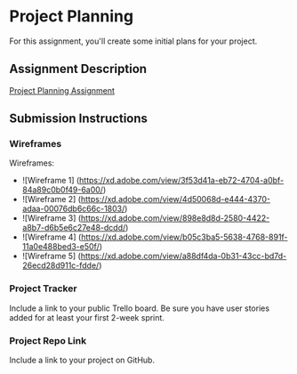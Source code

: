 # Project Planning
For this assignment, you'll create some initial plans for your project.

## Assignment Description
[Project Planning Assignment](https://education.launchcode.org/liftoff/modules/assignments/project-planning)

## Submission Instructions

### Wireframes

Wireframes: 

* ![Wireframe 1] (https://xd.adobe.com/view/3f53d41a-eb72-4704-a0bf-84a89c0b0f49-6a00/)
* ![Wireframe 2] (https://xd.adobe.com/view/4d50068d-e444-4370-adaa-00076db6c66c-1803/)
* ![Wireframe 3] (https://xd.adobe.com/view/898e8d8d-2580-4422-a8b7-d6b5e6c27e48-dcdd/)
* ![Wireframe 4] (https://xd.adobe.com/view/b05c3ba5-5638-4768-891f-11a0e488bed3-e50f/)
* ![Wireframe 5] (https://xd.adobe.com/view/a88df4da-0b31-43cc-bd7d-26ecd28d911c-fdde/)

### Project Tracker

Include a link to your public Trello board. Be sure you have user stories added for at least your first 2-week sprint.

### Project Repo Link

Include a link to your project on GitHub.

